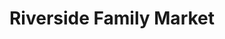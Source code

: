 ---
title: "Riverside Family Market"
url: /point-marion/riverside-family-market/
shop: Supermarkt
---